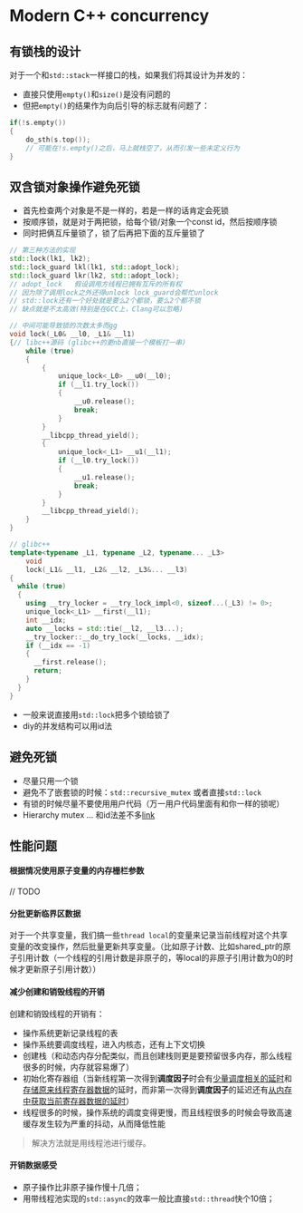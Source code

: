 # Modern C++ concurrency

## 有锁栈的设计



对于一个和`std::stack`一样接口的栈，如果我们将其设计为并发的：

- 直接只使用`empty()`和`size()`是没有问题的
- 但把`empty()`的结果作为向后引导的标志就有问题了：

```c++
if(!s.empty())
{
  	do_sth(s.top()); 
  	// 可能在!s.empty()之后，马上就栈空了，从而引发一些未定义行为
}
```

## 双含锁对象操作避免死锁

- 首先检查两个对象是不是一样的，若是一样的话肯定会死锁
- 按顺序锁，就是对于两把锁，给每个锁/对象一个const id，然后按顺序锁
- 同时把俩互斥量锁了，锁了后再把下面的互斥量锁了

```c++
// 第三种方法的实现
std::lock(lk1, lk2);
std::lock_guard lkl(lk1, std::adopt_lock);
std::lock_guard lkr(lk2, std::adopt_lock);
// adopt_lock	假设调用方线程已拥有互斥的所有权
// 因为除了调用lock之外还得unlock lock_guard会帮忙unlock
// std::lock还有一个好处就是要么2个都锁，要么2个都不锁
// 缺点就是不太高效(特别是在GCC上，Clang可以忽略)

// 中间可能导致锁的次数太多而gg
void lock(_L0& __l0, _L1& __l1)
{// libc++源码 (glibc++的更nb直接一个模板打一串)
    while (true)
    {
        {
            unique_lock<_L0> __u0(__l0);
            if (__l1.try_lock())
            {
                __u0.release();
                break;
            }
        }
        __libcpp_thread_yield();
        {
            unique_lock<_L1> __u1(__l1);
            if (__l0.try_lock())
            {
                __u1.release();
                break;
            }
        }
        __libcpp_thread_yield();
    }
}

// glibc++
template<typename _L1, typename _L2, typename... _L3>
    void
    lock(_L1& __l1, _L2& __l2, _L3&... __l3)
{
  while (true)
  {
    using __try_locker = __try_lock_impl<0, sizeof...(_L3) != 0>;
    unique_lock<_L1> __first(__l1);
    int __idx;
    auto __locks = std::tie(__l2, __l3...);
    __try_locker::__do_try_lock(__locks, __idx);
    if (__idx == -1)
    {
      __first.release();
      return;
    }
  }
}
```

- 一般来说直接用`std::lock`把多个锁给锁了
- diy的并发结构可以用id法

## 避免死锁

- 尽量只用一个锁
- 避免不了嵌套锁的时候：`std::recursive_mutex` 或者直接`std::lock`
- 有锁的时候尽量不要使用用户代码（万一用户代码里面有和你一样的锁呢）
- Hierarchy mutex … 和id法差不多[link](http://zhengyi.me/2018/04/11/what-is-lock-hierarchy/)

## 性能问题

#### 根据情况使用原子变量的内存栅栏参数

// TODO

#### 分批更新临界区数据

对于一个共享变量，我们搞一些`thread local`的变量来记录当前线程对这个共享变量的改变操作，然后批量更新共享变量。（比如原子计数、比如shared_ptr的原子引用计数（一个线程的引用计数是非原子的，等local的非原子引用计数为0的时候才更新原子引用计数））

#### 减少创建和销毁线程的开销

创建和销毁线程的开销有：

- 操作系统更新记录线程的表
- 操作系统要调度线程，进入内核态，还有上下文切换
- 创建栈（和动态内存分配类似，而且创建栈则更是要预留很多内存，那么线程很多的时候，内存就容易爆了）
- 初始化寄存器组（当新线程第一次得到**调度因子**时会有<u>少量调度相关的延时</u>和<u>存储原来线程寄存器数据</u>的延时，而非第一次得到**调度因子**的延迟还有<u>从内存中获取当前寄存器数据的延时</u>）
- 线程很多的时候，操作系统的调度变得更慢，而且线程很多的时候会导致高速缓存发生较为严重的抖动，从而降低性能

> 解决方法就是用线程池进行缓存。

#### 开销数据感受

- 原子操作比非原子操作慢十几倍；
- 用带线程池实现的`std::async`的效率一般比直接`std::thread`快个10倍；